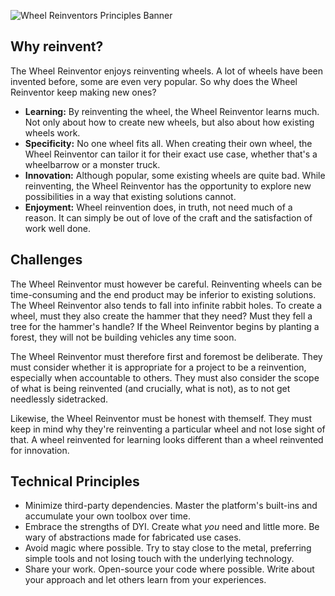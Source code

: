![Wheel Reinventors Principles Banner](https://github.com/tobloef/wheel-reinventors-principles/assets/12204005/9cb04460-3c4c-4828-b225-4c0a7e6b60ab)

## Why reinvent?

The Wheel Reinventor enjoys reinventing wheels. A lot of wheels have been invented before, some are even very popular. So why does the Wheel Reinventor keep making new ones?

* **Learning:** By reinventing the wheel, the Wheel Reinventor learns much. Not only about how to create new wheels, but also about how existing wheels work.
* **Specificity:** No one wheel fits all. When creating their own wheel, the Wheel Reinventor can tailor it for their exact use case, whether that's a wheelbarrow or a monster truck.
* **Innovation:** Although popular, some existing wheels are quite bad. While reinventing, the Wheel Reinventor has the opportunity to explore new possibilities in a way that existing solutions cannot.
* **Enjoyment:** Wheel reinvention does, in truth, not need much of a reason. It can simply be out of love of the craft and the satisfaction of work well done.

## Challenges

The Wheel Reinventor must however be careful. Reinventing wheels can be time-consuming and the end product may be inferior to existing solutions. The Wheel Reinventor also tends to fall into infinite rabbit holes. To create a wheel, must they also create the hammer that they need? Must they fell a tree for the hammer's handle? If the Wheel Reinventor begins by planting a forest, they will not be building vehicles any time soon.

The Wheel Reinventor must therefore first and foremost be deliberate. They must consider whether it is appropriate for a project to be a reinvention, especially when accountable to others. They must also consider the scope of what is being reinvented (and crucially, what is not), as to not get needlessly sidetracked.

Likewise, the Wheel Reinventor must be honest with themself. They must keep in mind why they're reinventing a particular wheel and not lose sight of that. A wheel reinvented for learning looks different than a wheel reinvented for innovation.

## Technical Principles

* Minimize third-party dependencies. Master the platform's built-ins and accumulate your own toolbox over time.
* Embrace the strengths of DYI. Create what _you_ need and little more. Be wary of abstractions made for fabricated use cases.
* Avoid magic where possible. Try to stay close to the metal, preferring simple tools and not losing touch with the underlying technology.
* Share your work. Open-source your code where possible. Write about your approach and let others learn from your experiences.
